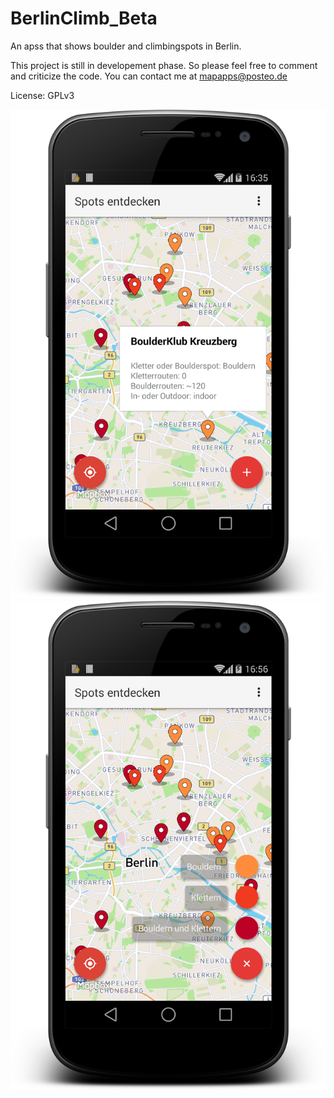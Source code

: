 # BerlinClimb_Beta

An apss that shows boulder and climbingspots in Berlin. 

This project is still in developement phase. So please feel free to comment and criticize the code. You can contact me at mapapps@posteo.de

License: GPLv3

![BerlinClimb_Beta_1](https://github.com/AConanDoyle/BerlinClimb_Beta/blob/ClimbBerlin_2/screenshots/mapview.png?raw=true "MapView") 
![BerlinClimb_Beta_2](https://github.com/AConanDoyle/BerlinClimb_Beta/blob/ClimbBerlin_2/screenshots/mapview_filter.png?raw=true "ListView")

